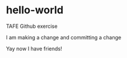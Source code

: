 # hello-world
TAFE Github exercise

I am making a change and committing a change

Yay now I have friends!
